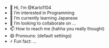 - 👋 Hi, I’m @Karlo1104
- 👀 I’m interested in Programming
- 🌱 I’m currently learning Japanese
- 💞️ I’m looking to collaborate on ...
- 📫 How to reach me (hahha you really thought)
- 😄 Pronouns: (default settings)
- ⚡ Fun fact: ...

<!---
Karlo1104/Karlo1104 is a ✨ special ✨ repository because its `README.md` (this file) appears on your GitHub profile.
You can click the Preview link to take a look at your changes.
--->
